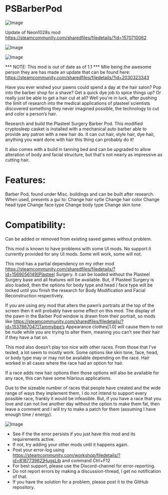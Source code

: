 # PSBarberPod

![Image](https://i.imgur.com/buuPQel.png)

Update of Neon1028s mod
https://steamcommunity.com/sharedfiles/filedetails/?id=1570710062

![Image](https://i.imgur.com/pufA0kM.png)

	
![Image](https://i.imgur.com/Z4GOv8H.png)


*** NOTE: This mod is out of date as of 1.1 ***
Mlie being the awesome person they are has made an update that can be found here: 
https://steamcommunity.com/sharedfiles/filedetails/?id=2030323343 

Have you ever wished your pawns could spend a day at the hair salon? Pop into the barber shop for a shave? Get a quick dye job to spice things up? Or really just be able to get a hair cut at all? Well you're in luck, after pushing the limit of research into the medical applications of plasteel scientists discovered something they never imagined possible, the technology to cut and color a person’s hair. 

Research and build the Plasteel Surgery Barber Pod. This modified cryptosleep casket is installed with a mechanical auto barber able to provide any patron with a new hair do. It can cut hair, style hair, dye hair, anything you want done with hair this thing can probably do it!
  
It also comes with a build in tanning bed and can be upgraded to allow alteration of body and facial structure, but that's not nearly as impressive as cutting hair.

# Features:

Barber Pod, found under Misc. buildings and can be built after research. When used, presents a gui to:
Change hair sytle
Change hair color
Change head type
Change face type
Change body type
Change skin tone

# Compatibility:

Can be added or removed from existing saved games without problem.

This mod is known to have problems with some UI mods. No support it currently provided for any UI mods. Some will work, some will not.

This mod has a partial dependency on my other mod https://steamcommunity.com/sharedfiles/filedetails/?id=1569056149]Plasteel Surgery. It can be loaded without the Plasteel Surgery base and all features will be available. But, if Plasteel Surgery is also loaded, then the options for body type and head / face type will be locked until you finish the research for Body Modification and Facial Reconstruction respectively. 

If you are using any mod that alters the pawn’s portraits at the top of the screen then it will probably have some effect on this mod. The display of the pawn in the Barber Pod window is drawn from their portrait, so mods like https://steamcommunity.com/sharedfiles/filedetails/?id=1537867047]Tammybee’s Appearance clothes[1.0]  will cause them to not be nude while you are trying to alter them, meaning you can’t see their hair if they have a hat on.

This mod also doesn’t play too nice with other races. From those that I’ve tested, a lot seem to mostly work. Some options like skin tone, face, head, or body type may or may not be available depending on the race. Hair worked in all cases where the race had an option for hair. 

If a race adds new hair options then those options will also be available for any race, this can have some hilarious applications. 

Due to the sizeable number of races that people have created and the wide range of ways they implement them, I do not intend to support every possible race, frankly it would be infeasible. But, if you have a race that you love and can not live another day without the option to make them fat, then leave a comment and I will try to make a patch for them (assuming I have enough time / energy).



![Image](https://i.imgur.com/PwoNOj4.png)



-  See if the the error persists if you just have this mod and its requirements active.
-  If not, try adding your other mods until it happens again.
-  Post your error-log using https://steamcommunity.com/workshop/filedetails/?id=818773962]HugsLib and command Ctrl+F12
-  For best support, please use the Discord-channel for error-reporting.
-  Do not report errors by making a discussion-thread, I get no notification of that.
-  If you have the solution for a problem, please post it to the GitHub repository.


